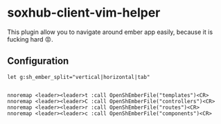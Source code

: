 # soxhub-client-vim-helper

This plugin allow you to navigate around ember app easily, because it is fucking hard :rage:.

## Configuration

```
let g:sh_ember_split="vertical|horizontal|tab"


nnoremap <leader><leader>t :call OpenShEmberFile("templates")<CR>
nnoremap <leader><leader>C :call OpenShEmberFile("controllers")<CR>
nnoremap <leader><leader>r :call OpenShEmberFile("routes")<CR>
nnoremap <leader><leader>c :call OpenShEmberFile("components")<CR>
```
